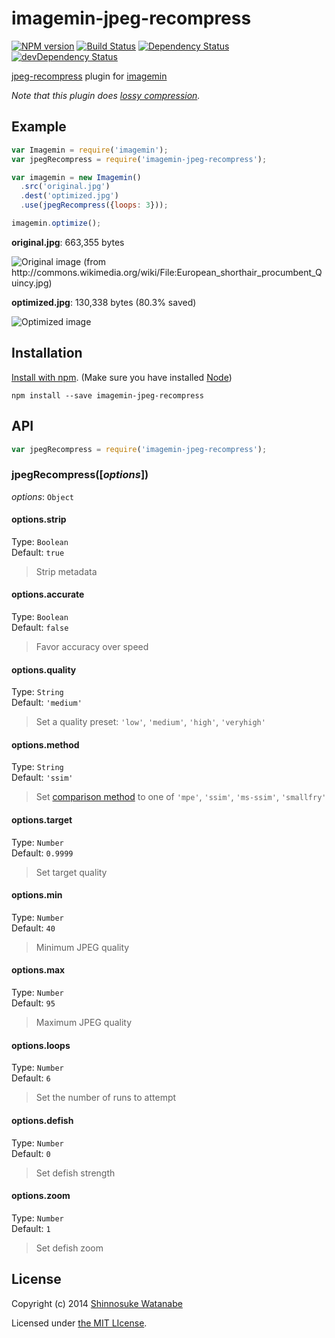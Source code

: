 # imagemin-jpeg-recompress 

[![NPM version](https://badge.fury.io/js/imagemin-jpeg-recompress.svg)](https://www.npmjs.org/package/imagemin-jpeg-recompress)
[![Build Status](https://travis-ci.org/imagemin/imagemin-jpeg-recompress.svg?branch=master)](https://travis-ci.org/imagemin/imagemin-jpeg-recompress)
[![Dependency Status](https://david-dm.org/imagemin/imagemin-jpeg-recompress.svg)](https://david-dm.org/imagemin/imagemin-jpeg-recompress)
[![devDependency Status](https://david-dm.org/imagemin/imagemin-jpeg-recompress/dev-status.svg)](https://david-dm.org/imagemin/imagemin-jpeg-recompress#info=devDependencies)

[jpeg-recompress](https://github.com/danielgtaylor/jpeg-archive#jpeg-recompress) plugin for [imagemin](https://github.com/kevva/imagemin)

*Note that this plugin does [lossy compression](http://wikipedia.org/wiki/Lossy_compression).*

## Example

```javascript
var Imagemin = require('imagemin');
var jpegRecompress = require('imagemin-jpeg-recompress');

var imagemin = new Imagemin()
  .src('original.jpg')
  .dest('optimized.jpg')
  .use(jpegRecompress({loops: 3}));

imagemin.optimize();
```

**original.jpg**: 663,355 bytes

![Original image (from http://commons.wikimedia.org/wiki/File:European_shorthair_procumbent_Quincy.jpg)](https://raw.githubusercontent.com/shinnn/imagemin-jpeg-recompress/master/example/original.jpg)

**optimized.jpg**: 130,338 bytes (80.3% saved)

![Optimized image](https://raw.githubusercontent.com/shinnn/imagemin-jpeg-recompress/master/example/optimized.jpg)

## Installation

[Install with npm](https://www.npmjs.org/doc/cli/npm-install.html). (Make sure you have installed [Node](http://nodejs.org/))

```
npm install --save imagemin-jpeg-recompress
```

## API

```javascript
var jpegRecompress = require('imagemin-jpeg-recompress');
```

### jpegRecompress([*options*])

*options*: `Object`

#### options.strip

Type: `Boolean`  
Default: `true`

> Strip metadata

#### options.accurate

Type: `Boolean`  
Default: `false`

> Favor accuracy over speed

#### options.quality

Type: `String`  
Default: `'medium'`

> Set a quality preset: `'low'`, `'medium'`, `'high'`, `'veryhigh'`

#### options.method

Type: `String`  
Default: `'ssim'`

> Set [comparison method](https://github.com/danielgtaylor/jpeg-archive#image-comparison-metrics) to one of `'mpe'`, `'ssim'`, `'ms-ssim'`, `'smallfry'`

#### options.target

Type: `Number`  
Default: `0.9999`

> Set target quality

#### options.min

Type: `Number`  
Default: `40`

> Minimum JPEG quality

#### options.max

Type: `Number`  
Default: `95`

> Maximum JPEG quality

#### options.loops

Type: `Number`  
Default: `6`

> Set the number of runs to attempt

#### options.defish

Type: `Number`  
Default: `0`

> Set defish strength

#### options.zoom

Type: `Number`  
Default: `1`

> Set defish zoom

## License

Copyright (c) 2014 [Shinnosuke Watanabe](https://github.com/shinnn)

Licensed under [the MIT LIcense](./LICENSE).
